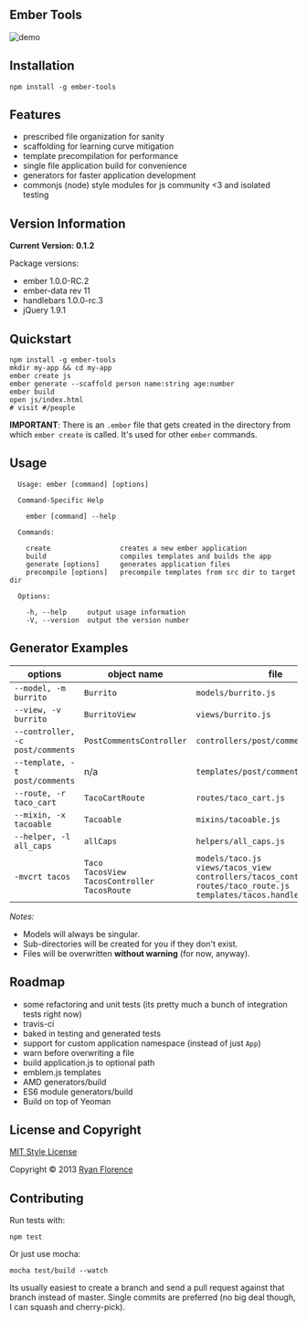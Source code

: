 Ember Tools
-----------

![demo](http://cl.ly/image/2G0x323u150m/ember.gif)

## Installation

`npm install -g ember-tools`

## Features

- prescribed file organization for sanity
- scaffolding for learning curve mitigation
- template precompilation for performance
- single file application build for convenience
- generators for faster application development
- commonjs (node) style modules for js community <3 and isolated testing

## Version Information

**Current Version: 0.1.2**

Package versions:

- ember 1.0.0-RC.2
- ember-data rev 11
- handlebars 1.0.0-rc.3
- jQuery 1.9.1

## Quickstart

```
npm install -g ember-tools
mkdir my-app && cd my-app
ember create js
ember generate --scaffold person name:string age:number
ember build
open js/index.html
# visit #/people
```

**IMPORTANT**: There is an `.ember` file that gets created in the directory
from which `ember create` is called. It's used for other `ember` commands.

## Usage

```
  Usage: ember [command] [options]

  Command-Specific Help

    ember [command] --help

  Commands:

    create                 creates a new ember application
    build                  compiles templates and builds the app
    generate [options]     generates application files
    precompile [options]   precompile templates from src dir to target dir

  Options:

    -h, --help     output usage information
    -V, --version  output the version number
```

## Generator Examples

| options | object name | file |
| --------|-------------|------|
| `--model, -m burrito` | `Burrito` | `models/burrito.js` |
| `--view, -v burrito` | `BurritoView` | `views/burrito.js` |
| `--controller, -c post/comments` | `PostCommentsController` | `controllers/post/comments.js` |
| `--template, -t post/comments` | n/a | `templates/post/comments.handlebars` |
| `--route, -r taco_cart` | `TacoCartRoute` | `routes/taco_cart.js` |
| `--mixin, -x tacoable` | `Tacoable` | `mixins/tacoable.js` |
| `--helper, -l all_caps` | `allCaps` | `helpers/all_caps.js` |
| `-mvcrt tacos` | `Taco` <br>`TacosView` <br>`TacosController` <br>`TacosRoute` | `models/taco.js` <br>`views/tacos_view` <br>`controllers/tacos_controller.js` <br>`routes/taco_route.js` <br>`templates/tacos.handlebars`|

_Notes:_

- Models will always be singular.
- Sub-directories will be created for you if they don't exist.
- Files will be overwritten **without warning** (for now, anyway).


## Roadmap

- some refactoring and unit tests (its pretty much a bunch of integration tests right now)
- travis-ci
- baked in testing and generated tests
- support for custom application namespace (instead of just `App`)
- warn before overwriting a file
- build application.js to optional path
- emblem.js templates
- AMD generators/build
- ES6 module generators/build
- Build on top of Yeoman

## License and Copyright

[MIT Style License](http://opensource.org/licenses/MIT)

Copyright &copy; 2013 [Ryan Florence](http://ryanflorence.com)

## Contributing

Run tests with:

`npm test`

Or just use mocha:

`mocha test/build --watch`

Its usually easiest to create a branch and send a pull request against that branch instead of master. Single commits are preferred (no big deal though, I can squash and cherry-pick).
